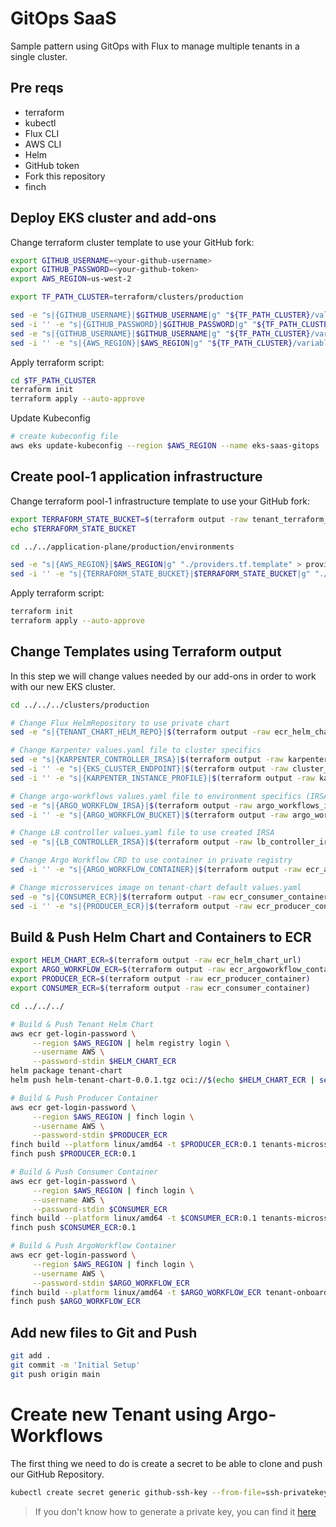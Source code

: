 # GitOps SaaS

Sample pattern using GitOps with Flux to manage multiple tenants in a single cluster.

## Pre reqs
- terraform
- kubectl
- Flux CLI
- AWS CLI
- Helm
- GitHub token
- Fork this repository
- finch

## Deploy EKS cluster and add-ons

Change terraform cluster template to use your GitHub fork:

```bash
export GITHUB_USERNAME=<your-github-username>
export GITHUB_PASSWORD=<your-github-token>
export AWS_REGION=us-west-2

export TF_PATH_CLUSTER=terraform/clusters/production

sed -e "s|{GITHUB_USERNAME}|$GITHUB_USERNAME|g" "${TF_PATH_CLUSTER}/values.yaml.template" > $TF_PATH_CLUSTER/values.yaml
sed -i '' -e "s|{GITHUB_PASSWORD}|$GITHUB_PASSWORD|g" "${TF_PATH_CLUSTER}/values.yaml"
sed -e "s|{GITHUB_USERNAME}|$GITHUB_USERNAME|g" "${TF_PATH_CLUSTER}/variables.tf.template" > $TF_PATH_CLUSTER/variables.tf
sed -i '' -e "s|{AWS_REGION}|$AWS_REGION|g" "${TF_PATH_CLUSTER}/variables.tf"
```

Apply terraform script:

```bash
cd $TF_PATH_CLUSTER
terraform init
terraform apply --auto-approve
```

Update Kubeconfig

```bash
# create kubeconfig file
aws eks update-kubeconfig --region $AWS_REGION --name eks-saas-gitops
```

## Create pool-1 application infrastructure

Change terraform pool-1 infrastructure template to use your GitHub fork:

```bash
export TERRAFORM_STATE_BUCKET=$(terraform output -raw tenant_terraform_state_bucket_name)
echo $TERRAFORM_STATE_BUCKET

cd ../../application-plane/production/environments

sed -e "s|{AWS_REGION}|$AWS_REGION|g" "./providers.tf.template" > providers.tf
sed -i '' -e "s|{TERRAFORM_STATE_BUCKET}|$TERRAFORM_STATE_BUCKET|g" "./providers.tf"
```

Apply terraform script:

```bash
terraform init
terraform apply --auto-approve
```

## Change Templates using Terraform output

In this step we will change values needed by our add-ons in order to work with our new EKS cluster.

```bash
cd ../../../clusters/production

# Change Flux HelmRepository to use private chart
sed -e "s|{TENANT_CHART_HELM_REPO}|$(terraform output -raw ecr_helm_chart_url | sed 's|\(.*\)/.*|\1|')|g" "../../../gitops/infrastructure/base/sources/tenant-chart-helm.yaml.template" > ../../../gitops/infrastructure/base/sources/tenant-chart-helm.yaml

# Change Karpenter values.yaml file to cluster specifics
sed -e "s|{KARPENTER_CONTROLLER_IRSA}|$(terraform output -raw karpenter_irsa)|g" "../../../gitops/infrastructure/production/02-karpenter.yaml.template" > ../../../gitops/infrastructure/production/02-karpenter.yaml
sed -i '' -e "s|{EKS_CLUSTER_ENDPOINT}|$(terraform output -raw cluster_endpoint)|g" "../../../gitops/infrastructure/production/02-karpenter.yaml"
sed -i '' -e "s|{KARPENTER_INSTANCE_PROFILE}|$(terraform output -raw karpenter_instance_profile)|g" "../../../gitops/infrastructure/production/02-karpenter.yaml"

# Change argo-workflows values.yaml file to environment specifics (IRSA and S3)
sed -e "s|{ARGO_WORKFLOW_IRSA}|$(terraform output -raw argo_workflows_irsa)|g" "../../../gitops/infrastructure/production/03-argo-workflows.yaml.template" > ../../../gitops/infrastructure/production/03-argo-workflows.yaml
sed -i '' -e "s|{ARGO_WORKFLOW_BUCKET}|$(terraform output -raw argo_workflows_bucket_name)|g" "../../../gitops/infrastructure/production/03-argo-workflows.yaml"

# Change LB controller values.yaml file to use created IRSA
sed -e "s|{LB_CONTROLLER_IRSA}|$(terraform output -raw lb_controller_irsa)|g" "../../../gitops/infrastructure/production/04-lb-controller.yaml.template" > ../../../gitops/infrastructure/production/04-lb-controller.yaml

# Change Argo Workflow CRD to use container in private registry
sed -i '' -e "s|{ARGO_WORKFLOW_CONTAINER}|$(terraform output -raw ecr_argoworkflow_container)|g" "../../../tenant-onboarding/tenant-onboarding-workflow-template.yaml"

# Change microsservices image on tenant-chart default values.yaml
sed -e "s|{CONSUMER_ECR}|$(terraform output -raw ecr_consumer_container)|g" "../../../tenant-chart/values.yaml.template" > ../../../tenant-chart/values.yaml
sed -i '' -e "s|{PRODUCER_ECR}|$(terraform output -raw ecr_producer_container)|g" "../../../tenant-chart/values.yaml"
```

## Build & Push Helm Chart and Containers to ECR
```bash
export HELM_CHART_ECR=$(terraform output -raw ecr_helm_chart_url)
export ARGO_WORKFLOW_ECR=$(terraform output -raw ecr_argoworkflow_container)
export PRODUCER_ECR=$(terraform output -raw ecr_producer_container)
export CONSUMER_ECR=$(terraform output -raw ecr_consumer_container)

cd ../../../

# Build & Push Tenant Helm Chart
aws ecr get-login-password \
     --region $AWS_REGION | helm registry login \
     --username AWS \
     --password-stdin $HELM_CHART_ECR     
helm package tenant-chart
helm push helm-tenant-chart-0.0.1.tgz oci://$(echo $HELM_CHART_ECR | sed 's|\(.*\)/.*|\1|')

# Build & Push Producer Container
aws ecr get-login-password \
     --region $AWS_REGION | finch login \
     --username AWS \
     --password-stdin $PRODUCER_ECR    
finch build --platform linux/amd64 -t $PRODUCER_ECR:0.1 tenants-microsservices/producer
finch push $PRODUCER_ECR:0.1

# Build & Push Consumer Container
aws ecr get-login-password \
     --region $AWS_REGION | finch login \
     --username AWS \
     --password-stdin $CONSUMER_ECR    
finch build --platform linux/amd64 -t $CONSUMER_ECR:0.1 tenants-microsservices/consumer
finch push $CONSUMER_ECR:0.1

# Build & Push ArgoWorkflow Container
aws ecr get-login-password \
     --region $AWS_REGION | finch login \
     --username AWS \
     --password-stdin $ARGO_WORKFLOW_ECR    
finch build --platform linux/amd64 -t $ARGO_WORKFLOW_ECR tenant-onboarding
finch push $ARGO_WORKFLOW_ECR

```

## Add new files to Git and Push
```bash
git add .
git commit -m 'Initial Setup'
git push origin main
```

# Create new Tenant using Argo-Workflows

The first thing we need to do is create a secret to be able to clone and push our GitHub Repository.

```bash
kubectl create secret generic github-ssh-key --from-file=ssh-privatekey=PATH_TO_PRIVATE_KEY --from-literal=ssh-privatekey.mode=0600 -nargo-workflows
```

> If you don't know how to generate a private key, you can find it [here](https://docs.github.com/en/authentication/connecting-to-github-with-ssh/generating-a-new-ssh-key-and-adding-it-to-the-ssh-agent)